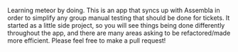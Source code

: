 Learning meteor by doing. This is an app that syncs up with Assembla in order to simplify any group manual testing that should be done for tickets. It started as a little side project, so you will see things being done differently throughout the app, and there are many areas asking to be refactored/made more efficient. Please feel free to make a pull request!
